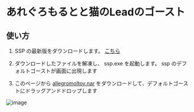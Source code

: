 # あれぐろもるとと猫のLeadのゴースト

## 使い方

1. SSP の最新版をダウンロードします。 [こちら](https://ssp.shillest.net/) 

1. ダウンロードしたファイルを解凍し、 ssp.exe を起動します。 ssp のデフォルトゴーストが画面に出現します

1. このページから [allegromoltov.nar](https://raw.githubusercontent.com/AllegroMoltoV/allegromoltov-ghost/main/allegromoltov.nar) をダウンロードして、デフォルトゴーストにドラッグアンドドロップします

![image](https://github.com/AllegroMoltoV/allegromoltov-ghost/assets/77569633/f6403f60-3325-4dd6-a613-2ced4c53a91c)

